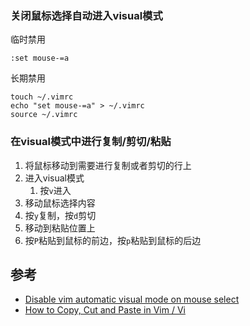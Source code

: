 ### 关闭鼠标选择自动进入visual模式

临时禁用

```
:set mouse-=a
```

长期禁用

```
touch ~/.vimrc
echo "set mouse-=a" > ~/.vimrc
source ~/.vimrc
```

### 在visual模式中进行复制/剪切/粘贴

1. 将鼠标移动到需要进行复制或者剪切的行上
2. 进入visual模式
   1. 按`v`进入
3. 移动鼠标选择内容
4. 按`y`复制，按`d`剪切
5. 移动到粘贴位置上
6. 按`P`粘贴到鼠标的前边，按`p`粘贴到鼠标的后边

## 参考

- [Disable vim automatic visual mode on mouse select](https://gist.github.com/u0d7i/01f78999feff1e2a8361)
- [How to Copy, Cut and Paste in Vim / Vi](https://linuxize.com/post/how-to-copy-cut-paste-in-vim/)